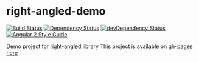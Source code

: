 # right-angled-demo

[![Build Status](https://travis-ci.org/eastbanctechru/right-angled-demo.svg?branch=master)](https://travis-ci.org/eastbanctechru/right-angled-demo)
[![Dependency Status](https://david-dm.org/eastbanctechru/right-angled-demo.svg)](https://david-dm.org/eastbanctechru/right-angled-demo)
[![devDependency Status](https://david-dm.org/eastbanctechru/right-angled-demo/dev-status.svg)](https://david-dm.org/eastbanctechru/right-angled-demo?type=dev)
[![Angular 2 Style Guide](https://mgechev.github.io/angular2-style-guide/images/badge.svg)](https://angular.io/styleguide)

Demo project for [right-angled](https://github.com/eastbanctechru/right-angled) library
This project is available on gh-pages [here](https://eastbanctechru.github.io/right-angled-demo)
